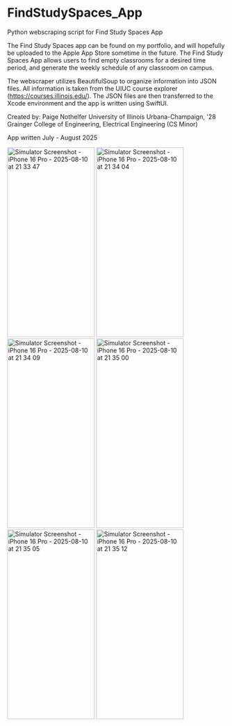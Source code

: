 # FindStudySpaces_App
Python webscraping script for Find Study Spaces App

The Find Study Spaces app can be found on my portfolio, and will hopefully be uploaded to the Apple App Store sometime in the future. The Find Study Spaces App allows users to find empty classrooms for a desired time period, and generate the weekly schedule of any classroom on campus. 

The webscraper utilizes BeautifulSoup to organize information into JSON files. All information is taken from the UIUC course explorer (https://courses.illinois.edu/). The JSON files are then transferred to the Xcode environment and the app is written using SwiftUI. 

Created by: Paige Nothelfer
University of Illinois Urbana-Champaign, '28
Grainger College of Engineering, Electrical Engineering (CS Minor) 

App written July - August 2025

<img width="201" height="437" alt="Simulator Screenshot - iPhone 16 Pro - 2025-08-10 at 21 33 47" src="https://github.com/user-attachments/assets/c8936a98-3387-438b-a298-d093fcdbd07e" />
<img width="201" height="437" alt="Simulator Screenshot - iPhone 16 Pro - 2025-08-10 at 21 34 04" src="https://github.com/user-attachments/assets/aca075d5-727c-446b-8c1e-fdd1084857b8" />
<img width="201" height="437" alt="Simulator Screenshot - iPhone 16 Pro - 2025-08-10 at 21 34 09" src="https://github.com/user-attachments/assets/7c69a16c-4c88-4bb2-9181-b513401e8cea" />
<img width="201" height="437" alt="Simulator Screenshot - iPhone 16 Pro - 2025-08-10 at 21 35 00" src="https://github.com/user-attachments/assets/42120dc3-eda1-494a-a71e-6c3689867686" />
<img width="201" height="437" alt="Simulator Screenshot - iPhone 16 Pro - 2025-08-10 at 21 35 05" src="https://github.com/user-attachments/assets/32a39ae3-10d3-462a-9b4d-79fc877ca186" />
<img width="201" height="437" alt="Simulator Screenshot - iPhone 16 Pro - 2025-08-10 at 21 35 12" src="https://github.com/user-attachments/assets/4bb8c888-ef16-4143-a693-f659e79fcbf3" />
